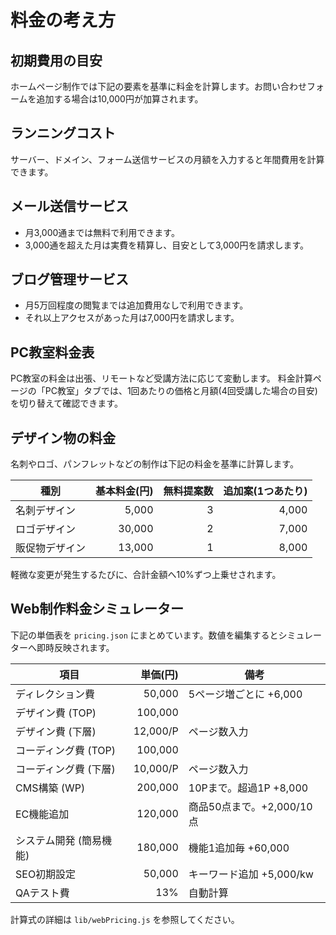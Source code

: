 # 料金の考え方

## 初期費用の目安
ホームページ制作では下記の要素を基準に料金を計算します。お問い合わせフォームを追加する場合は10,000円が加算されます。

## ランニングコスト
サーバー、ドメイン、フォーム送信サービスの月額を入力すると年間費用を計算できます。

## メール送信サービス
- 月3,000通までは無料で利用できます。
- 3,000通を超えた月は実費を精算し、目安として3,000円を請求します。

## ブログ管理サービス
- 月5万回程度の閲覧までは追加費用なしで利用できます。
- それ以上アクセスがあった月は7,000円を請求します。

## PC教室料金表

PC教室の料金は出張、リモートなど受講方法に応じて変動します。
料金計算ページの「PC教室」タブでは、1回あたりの価格と月額(4回受講した場合の目安)を切り替えて確認できます。

## デザイン物の料金

名刺やロゴ、パンフレットなどの制作は下記の料金を基準に計算します。

| 種別 | 基本料金(円) | 無料提案数 | 追加案(1つあたり) |
| --- | ---: | ---: | ---: |
| 名刺デザイン | 5,000 | 3 | 4,000 |
| ロゴデザイン | 30,000 | 2 | 7,000 |
| 販促物デザイン | 13,000 | 1 | 8,000 |

軽微な変更が発生するたびに、合計金額へ10%ずつ上乗せされます。

## Web制作料金シミュレーター

下記の単価表を `pricing.json` にまとめています。数値を編集するとシミュレーターへ即時反映されます。

| 項目 | 単価(円) | 備考 |
| --- | ---: | --- |
| ディレクション費 | 50,000 | 5ページ増ごとに +6,000 |
| デザイン費 (TOP) | 100,000 | |
| デザイン費 (下層) | 12,000/P | ページ数入力 |
| コーディング費 (TOP) | 100,000 | |
| コーディング費 (下層) | 10,000/P | ページ数入力 |
| CMS構築 (WP) | 200,000 | 10Pまで。超過1P +8,000 |
| EC機能追加 | 120,000 | 商品50点まで。+2,000/10点 |
| システム開発 (簡易機能) | 180,000 | 機能1追加毎 +60,000 |
| SEO初期設定 | 50,000 | キーワード追加 +5,000/kw |
| QAテスト費 | 13% | 自動計算 |

計算式の詳細は `lib/webPricing.js` を参照してください。
